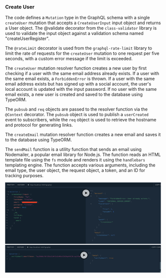 
### Create User

The code defines a `Mutation` type in the GraphQL schema with a single `createUser` mutation that accepts a `CreateUserInput` input object and returns a User object. The @validate decorator from the `class-validator` library is used to validate the input object against a validation schema named "createUserRegister".

The `@rateLimit` decorator is used from the `graphql-rate-limit` library to limit the rate of requests for the `createUser` mutation to one request per five seconds, with a custom error message if the limit is exceeded.

The `createUser` mutation resolver function creates a new user by first checking if a user with the same email address already exists. If a user with the same email exists, a `ForbiddenError` is thrown. If a user with the same email address exists but has signed up with a social account, the user's local account is updated with the input password. If no user with the same email exists, a new user is created and saved to the database using TypeORM.

The `pubsub` and `req` objects are passed to the resolver function via the `@Context` decorator. The `pubsub` object is used to publish a `userCreated` event to subscribers, while the `req` object is used to retrieve the hostname and protocol for generating links.

The `createEmail` mutation resolver function creates a new email and saves it to the database using TypeORM.

The `sendMail` function is a utility function that sends an email using Nodemailer, a popular email library for Node.js. The function reads an HTML template file using the `fs` module and renders it using the `handlebars` templating engine. The function accepts various arguments, including the email type, the user object, the request object, a token, and an ID for tracking purposes.

<img src="../screenshots/WX20230222-165154@2x.png" />

<img src="../screenshots/WX20230222-165224@2x.png" />